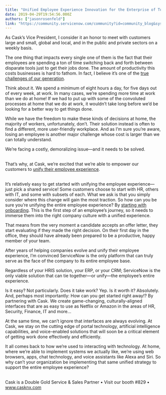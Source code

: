 ```yaml
---
title: "Unified Employee Experience Innovation for the Enterprise of Tomorrow Today"
date: 2019-04-29T19:54:56.000Z
authors: ["jasonrosenfeld"]
link: "https://community.servicenow.com/community?id=community_blog&sys_id=5dfdeee2db45bbc4a39a0b55ca9619a2"
---
```

<p>As Cask’s Vice President, I consider it an honor to meet with customers large and small, global and local, and in the public and private sectors on a weekly basis.</p>
<p>The one thing that impacts every single one of them is the fact that their employees are spending a ton of time switching back and forth between disparate tools just to get their jobs done. The amount of productivity this costs businesses is hard to fathom. In fact, I believe it’s one of the <a title="What&#39;s Next in Innovation" href="https://www.youtube.com/watch?v&#61;Axv3MQYUv4w&amp;feature&#61;youtu.be" target="_blank" rel="noopener noreferrer nofollow">true challenges of our generation</a>.</p>
<p>Think about it. We spend a minimum of eight hours a day, for five days out of every week, at work. In many cases, we’re spending more time at work than we do at home! If we had to put up with some of the convoluted processes at home that we do at work, it wouldn’t take long before we’d be looking for a better way to get things done.</p>
<p>While we have the freedom to make these kinds of decisions at home, the majority of workers, unfortunately, don’t. Their solution instead is often to find a different, more user-friendly workplace. And as I’m sure you’re aware, losing an employee is another major challenge whose cost is larger than we can totally understand.</p>
<p>We’re facing a costly, demoralizing issue—and it needs to be solved.</p>
<p><br />That’s why, at Cask, we’re excited that we’re able to empower our customers to <a title="Consumer Grade Employee Experience" href="https://www.casknx.com/human-resources/hr-portal/" target="_blank" rel="noopener noreferrer nofollow">unify their employee experience</a>.</p>
<p><br />It’s relatively easy to get started with unifying the employee experience—just pick a shared service! Some customers choose to start with HR, others with IT, and some with subsets of each. What we ask is that you simply consider where this change will gain the most traction. So how can you be sure you’re unifying the entire employee experience? By <a title="Onboarding and Transitions" href="https://www.casknx.com/human-resources/hr-onboarding-and-transitions/" target="_blank" rel="noopener noreferrer nofollow">starting with onboarding</a>. This is the first step of an employee’s journey, so it needs to immerse them into the right company culture with a unified experience.</p>
<p>That means from the very moment a candidate accepts an offer letter, they start evaluating if they made the right decision. On their first day in the office, they should have already been prepared to be a productive, happy member of your team.</p>
<p>After years of helping companies evolve and unify their employee experience, I’m convinced ServiceNow is the only platform that can truly serve as the face of the company to its entire employee base.</p>
<p>Regardless of your HRIS solution, your ERP, or your CRM; ServiceNow is the only viable solution that can tie together—or unify—the employee’s entire experience.</p>
<p>Is it easy? Not particularly. Does it take work? Yep. Is it worth it? Absolutely. And, perhaps most importantly: How can you get started right away!? By partnering with Cask. We create game-changing, culturally-aligned interfaces that are as easy to use as Netflix or Amazon in the areas of HR, Security, Finance, IT and more...</p>
<p>At the same time, we can’t ignore that interfaces are always evolving. At Cask, we stay on the cutting edge of portal technology, artificial intelligence capabilities, and voice-enabled solutions that will soon be a critical element of getting work done effectively and efficiently.</p>
<p>It all comes back to how we’re used to interacting with technology. At home, where we’re able to implement systems we actually like, we’re using web browsers, apps, chat technology, and voice assistants like Alexa and Siri. So why can’t your organization be implementing that same unified strategy to support the entire employee experience?</p>
<p><br />Cask is a Double Gold Service &amp; Sales Partner • Visit our booth #829 • <a title="Cask - Transforming the Way People Work" href="http://www.casknx.com" target="_blank" rel="noopener noreferrer nofollow">www.casknx.com</a></p>